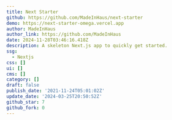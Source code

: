 ```yaml
---
title: Next Starter
github: https://github.com/MadeInHaus/next-starter
demo: https://next-starter-omega.vercel.app
author: MadeInHaus
author_link: https://github.com/MadeInHaus
date: 2024-11-28T03:46:16.418Z
description: A skeleton Next.js app to quickly get started.
ssg:
  - Nextjs
css: []
ui: []
cms: []
category: []
draft: false
publish_date: '2021-11-24T05:01:02Z'
update_date: '2024-03-25T20:50:52Z'
github_star: 7
github_fork: 0
---
```

